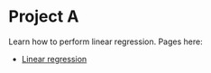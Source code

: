 # Project A
Learn how to perform linear regression. Pages here:
 - [Linear regression](linear_regression/)
